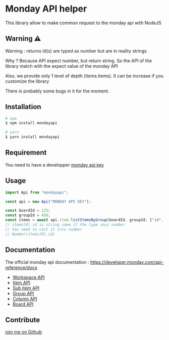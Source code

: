 # Monday API helper

This library allow to make common request to the monday api with NodeJS

## Warning ⚠️

Warning : returns Id(s) are typed as number but are in reality strings

Why ? Because API expect number, but return string. So the API of the library match with the expect value of the monday API

Also, we provide only 1 level of depth (items.items). It can be increase if you customize the library

There is probably some bugs in it for the moment.

## Installation

```sh
# npm
$ npm install mondayapi

# yarn
$ yarn install mondayapi
```

## Requirement

You need to have a developper [monday api key](https://support.monday.com/hc/en-us/articles/360005144659-Does-monday-com-have-an-API-)

## Usage

```typescript
import Api from "mondayapi";

const api = new Api("MONDAY API KEY");

const boardId = 123;
const groupId = 456;
const items = await api.item.listItemsByGroup(boardId, groupId, ["id", "name"]);
// items[0].id is string same if the type says number
// You need to cast it into number
// Number(items[0].id)
```

## Documentation

The official monday api documentation : https://developer.monday.com/api-reference/docs

- [Workspace API](./documentation/workspace.md)
- [Item API](./documentation/item.md)
- [Sub item API](./documentation/subItem.md)
- [Group API](./documentation/group.md)
- [Column API](./documentation/column.md)
- [Board API](./documentation/board.md)

## Contribute

[join me on Github](https://github.com/Andy-d-g/mondayapi)